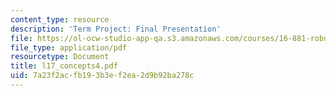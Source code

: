 ```yaml
---
content_type: resource
description: 'Term Project: Final Presentation'
file: https://ol-ocw-studio-app-qa.s3.amazonaws.com/courses/16-881-robust-system-design-summer-1998/7a23f2acfb193b3ef2ea2d9b92ba278c_l17_concepts4.pdf
file_type: application/pdf
resourcetype: Document
title: l17_concepts4.pdf
uid: 7a23f2ac-fb19-3b3e-f2ea-2d9b92ba278c
---
```

